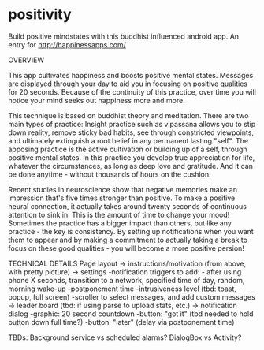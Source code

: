 positivity
==========

Build positive mindstates with this buddhist influenced android app.  An entry for http://happinessapps.com/

OVERVIEW

This app cultivates happiness and boosts positive mental states.  Messages are displayed through your day to aid you in focusing on positive qualities for 20 seconds.  Because of the continuity of this practice, over time you will notice your mind seeks out happiness more and more.  

This technique is based on buddhist theory and meditation.  There are two main types of practice: Insight practice such as vipassana allows you to stip down reality, remove sticky bad habits, see through constricted viewpoints, and ultimately extinguish a root belief in any permanent lasting "self".  The apposing practice is the active cultivation or building up of a self, through positive mental states.  In this practice you develop true appreciation for life, whatever the circumstances, as long as deep love and gratitude.  And it can be done anytime - without thousands of hours on the cushion.

Recent studies in neuroscience show that negative memories make an impression that's five times stronger than positive.  To make a positive neural connection, it actually takes around twenty seconds of continuous attention to sink in.  This is the amount of time to change your mood!  Sometimes the practice has a bigger impact than others, but like any practice - the key is consistency.  By setting up notifications when you want them to appear and by making a commitment to actually taking a break to focus on these good qualities - you will become a more positive persion!

TECHNICAL DETAILS
Page layout
  -> instructions/motivation (from above, with pretty picture)
  -> settings
    -notification triggers to add: 
     - after using phone X seconds, transition to a network, specified time of day, random, morning wake-up
    -postponement time
    -intrusiveness level (tbd: toast, popup, full screen)
    -scroller to select messages, and add custom messages
  -> leader board (tbd: if using parse to upload stats, etc.)
  -> notification dialog
    -graphic: 20 second countdown 
    -button: "got it" (tbd needed to hold button down full time?)
    -button: "later" (delay via postponement time)

TBDs:
Background service vs scheduled alarms?
DialogBox vs Activity?

  
  
